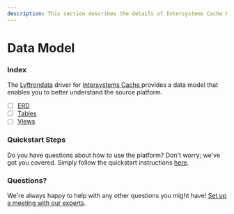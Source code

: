 ```yaml
---
description: This section describes the details of Intersystems Cache ERD, Tables, and Views.
---
```


# Data Model

### Index

The  [Lyftrondata](https://www.lyftrondata.com/) driver for [Intersystems Cache](https://www.lyftrondata.com/integration/intersystems-cache/)[ ](https://www.lyftrondata.com/integration/intersystems-cache/)provides a data model that enables you to better understand the source platform.

* [ ] [ERD](../../../technology-analytics/intersystems-cache/data-model/erd.md)
* [ ] [Tables](../../../technology-analytics/intersystems-cache/data-model/tables.md)
* [ ] [Views](../../../technology-analytics/intersystems-cache/data-model/views.md)

### Quickstart Steps

Do you have questions about how to use the platform? Don't worry; we've got you covered. Simply follow the quickstart instructions [here](../../../../quickstart-steps.md).

### Questions? <a href="#questions" id="questions"></a>

We're always happy to help with any other questions you might have! [Set up a meeting with our experts](https://www.lyftrondata.com/book-a-meeting/).

